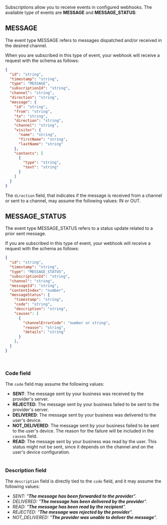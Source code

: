 Subscriptions allow you to receive events in configured webhooks. The available type of events are **MESSAGE** and **MESSAGE_STATUS**:

## MESSAGE

The event type MESSAGE refers to messages dispatched and/or received in the desired channel.

When you are subscribed in this type of event, your webhook will receive a request with the schema as follows:

```json
{
  "id": "string",
  "timestamp": "string", 
  "type": "MESSAGE",
  "subscriptionId": "string",
  "channel": "string",
  "direction": "string",
  "message": {
    "id": "string",
    "from": "string",
    "to": "string",
    "direction": "string",
    "channel": "string",
    "visitor": {
      "name": "string",
      "firstName": "string",
      "lastName": "string"
    },
    "contents": [
      {
        "type": "string",
        "text": "string"
      }
    ]    
  }
}
```

The <code>direction</code> field, that indicates if the message is received from a channel or sent to a channel, may assume the following values: IN or OUT.

## MESSAGE_STATUS

The event type MESSAGE_STATUS refers to a status update related to a prior sent message.

If you are subscribed in this type of event, your webhook will receive a request with the schema as follows:

```json
{
  "id": "string",
  "timestamp": "string", 
  "type": "MESSAGE_STATUS",
  "subscriptionId": "string",
  "channel": "string",
  "messageId": "string",
  "contentIndex": "number",
  "messageStatus": {
    "timestamp": "string",
    "code": "string",
    "description": "string",
    "causes": [
      {
        "channelErrorCode": "number or string",
        "reason": "string",
        "details": "string"
      }
    ],
  }
}
```
<br>

### Code field
The <code>code</code> field may assume the following values:
* **SENT**: The message sent by your business was received by the provider's server.
* **REJECTED**: The message sent by your business failed to be sent to the provider's server.
* **DELIVERED**: The message sent by your business was delivered to the user's device.
* **NOT_DELIVERED**: The message sent by your business failed to be sent to the user's device. The reason for the failure will be included in the <code>causes</code> field.
* **READ**: The message sent by your business was read by the user. This status might not be sent, since it depends on the channel and on the user's device configuration.
<br><br>

### Description field
The <code>description</code> field is directly tied to the <code>code</code> field, and it may assume the following values:
* *SENT: "**The message has been forwarded to the provider**".*
* *DELIVERED: "**The message has been delivered by the provider**".*
* *READ: "**The message has been read by the recipient**".*
* *REJECTED: "**The message was rejected by the provider**".*
* *NOT_DELIVERED: "**The provider was unable to deliver the message**".*
